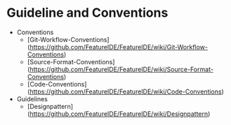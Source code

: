 # Guideline and Conventions

* Conventions
	* [Git-Workflow-Conventions] (https://github.com/FeatureIDE/FeatureIDE/wiki/Git-Workflow-Conventions)
	* [Source-Format-Conventions] (https://github.com/FeatureIDE/FeatureIDE/wiki/Source-Format-Conventions)
	* [Code-Conventions] (https://github.com/FeatureIDE/FeatureIDE/wiki/Code-Conventions)
* Guidelines
	* [Designpattern] (https://github.com/FeatureIDE/FeatureIDE/wiki/Designpattern)